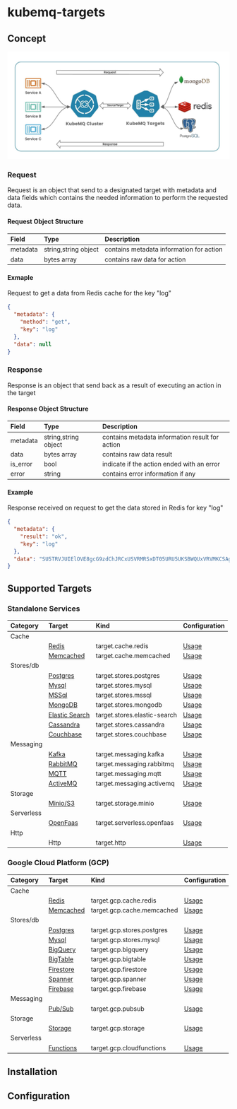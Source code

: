 # kubemq-targets

## Concept

![concept](.github/assets/concept.jpeg)

### Request

Request is an object that send to a designated target with metadata and data fields which contains the needed information to perform the requested data.

#### Request Object Structure

| Field  | Type | Description                |
|:-------|:---------|:---------------------------|
| metadata | string,string object      | contains metadata information for action           |
| data  | bytes array      | contains raw data for action |

#### Exmaple

Request to get a data from Redis cache for the key "log"
```json
{
  "metadata": {
    "method": "get",
    "key": "log"
  },
  "data": null
}
```
### Response
Response is an object that send back as a result of executing an action in the target


#### Response Object Structure

| Field    | Type                 | Description                                     |
|:---------|:---------------------|:------------------------------------------------|
| metadata | string,string object | contains metadata information result for action |
| data     | bytes array          | contains raw data result                        |
| is_error | bool                 | indicate if the action ended with an error      |
| error    | string               | contains error information if any               |


#### Example

Response received on request to get the data stored in Redis for key "log"
```json
{
  "metadata": {
    "result": "ok",
    "key": "log"
  },
  "data": "SU5TRVJUIElOVE8gcG9zdChJRCxUSVRMRSxDT05URU5UKSBWQUxVRVMKCSAgICAgICAgICAgICAgICAgICAgICA"
}
```


## Supported Targets

### Standalone Services

| Category   | Target                                                              | Kind                         | Configuration                                  |
|:-----------|:--------------------------------------------------------------------|:-----------------------------|:-----------------------------------------------|
| Cache      |                                                                     |                              |                                                |
|            | [Redis](https://redis.io/)                                          | target.cache.redis           | [Usage](targets/cache/redis/README.md)         |
|            | [Memcached](https://memcached.org/)                                 | target.cache.memcached       | [Usage](targets/cache/memcached/README.md)     |
| Stores/db  |                                                                     |                              |                                                |
|            | [Postgres](https://www.postgresql.org/)                             | target.stores.postgres       | [Usage](targets/stores/postgres/README.md)     |
|            | [Mysql](https://www.mysql.com/)                                     | target.stores.mysql          | [Usage](targets/stores/mysql/README.md)        |
|            | [MSSql](https://www.microsoft.com/en-us/sql-server/sql-server-2019) | target.stores.mssql          | [Usage](targets/stores/mssql/README.md)        |
|            | [MongoDB](https://www.mongodb.com/)                                 | target.stores.mongodb        | [Usage](targets/stores/mongodb/README.md)      |
|            | [Elastic Search](https://www.elastic.co/)                           | target.stores.elastic-search | [Usage](targets/stores/elastic/README.md)      |
|            | [Cassandra](https://cassandra.apache.org/)                          | target.stores.cassandra      | [Usage](targets/stores/cassandra/README.md)    |
|            | [Couchbase](https://www.couchbase.com/)                             | target.stores.couchbase      | [Usage](targets/stores/couchbase/README.md)    |
| Messaging  |                                                                     |                              |                                                |
|            | [Kafka](https://kafka.apache.org/)                                  | target.messaging.kafka       | [Usage](targets/messaging/kafka/README.md)     |
|            | [RabbitMQ](https://www.rabbitmq.com/)                               | target.messaging.rabbitmq    | [Usage](targets/messaging/rabbitmq/README.md)  |
|            | [MQTT](http://mqtt.org/)                                            | target.messaging.mqtt        | [Usage](targets/messaging/mqtt/README.md)      |
|            | [ActiveMQ](http://activemq.apache.org/)                             | target.messaging.activemq    | [Usage](targets/messaging/postgres/README.md)  |
| Storage    |                                                                     |                              |                                                |
|            | [Minio/S3](https://min.io/)                                         | target.storage.minio         | [Usage](targets/storage/minio/README.md)       |
| Serverless |                                                                     |                              |                                                |
|            | [OpenFaas](https://www.openfaas.com/)                               | target.serverless.openfaas   | [Usage](targets/serverless/openfass/README.md) |
| Http       |                                                                     |                              |                                                |
|            | Http                                                                | target.http                  | [Usage](targets/http/README.md)                |



### Google Cloud Platform (GCP)

| Category   | Target                                                              | Kind                       | Configuration                                        |
|:-----------|:--------------------------------------------------------------------|:---------------------------|:-----------------------------------------------------|
| Cache      |                                                                     |                            |                                                      |
|            | [Redis](https://cloud.google.com/memorystore)                       | target.gcp.cache.redis     | [Usage](targets/gcp/memorystore/redis/README.md)     |
|            | [Memcached](https://cloud.google.com/memorystore)                   | target.gcp.cache.memcached | [Usage](targets/gcp/memorystore/memcached/README.md) |
| Stores/db  |                                                                     |                            |                                                      |
|            | [Postgres](https://cloud.google.com/sql)                            | target.gcp.stores.postgres | [Usage](targets/gcp/sql/postgres/README.md)          |
|            | [Mysql](https://cloud.google.com/sql)                               | target.gcp.stores.mysql    | [Usage](targets/gcp/sql/mysql/README.md)             |
|            | [BigQuery](https://cloud.google.com/bigquery)                       | target.gcp.bigquery        | [Usage](targets/gcp/bigquery/README.md)              |
|            | [BigTable](https://cloud.google.com/bigtable)                       | target.gcp.bigtable        | [Usage](targets/gcp/bigtable/README.md)              |
|            | [Firestore](https://cloud.google.com/firestore)                     | target.gcp.firestore       | [Usage](targets/gcp/firestore/README.md)             |
|            | [Spanner](https://cloud.google.com/spanner)                         | target.gcp.spanner         | [Usage](targets/gcp/spanner/README.md)               |
|            | [Firebase](https://firebase.google.com/products/realtime-database/) | target.gcp.firebase        | [Usage](targets/gcp/firebase/README.md)              |
| Messaging  |                                                                     |                            |                                                      |
|            | [Pub/Sub](https://cloud.google.com/pubsub)                          | target.gcp.pubsub          | [Usage](targets/gcp/pubsub/README.md)                |
| Storage    |                                                                     |                            |                                                      |
|            | [Storage](https://cloud.google.com/storage)                         | target.gcp.storage         | [Usage](targets/gcp/storage/README.md)               |
| Serverless |                                                                     |                            |                                                      |
|            | [Functions](https://cloud.google.com/functions)                     | target.gcp.cloudfunctions  | [Usage](targets/gcp/cloudfunctions/README.md)        |







## Installation


## Configuration


